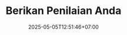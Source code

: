 ---
weight: 57
title: "Berikan Penilaian Anda"
description: "Bantu kami meningkatkan kualitas media ajar Papan Bilangan Bulat dengan masukan Anda"
icon: "star_rate"
date: "2025-05-05T12:51:46+07:00"
lastmod: "2025-05-05T12:51:46+07:00"
draft: false
toc: true
---